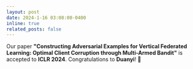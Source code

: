 ```yaml
---
layout: post
date: 2024-1-16 03:08:00-0400
inline: true
related_posts: false
---
```


Our paper **"Constructing Adversarial Examples for Vertical Federated Learning: Optimal Client Corruption through Multi-Armed Bandit"** is accepted to **ICLR 2024**. Congratulations to **Duanyi**! :rocket: